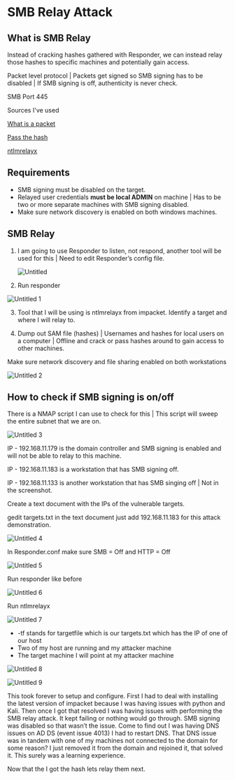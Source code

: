# SMB Relay Attack

## What is SMB Relay

Instead of cracking hashes gathered with Responder, we can instead relay those hashes to specific machines and potentially gain access.

Packet level protocol | Packets get signed so SMB signing has to be disabled | If SMB signing is off, authenticity is never check.

SMB Port 445

Sources I've used

[What is a packet](https://www.cloudflare.com/learning/network-layer/what-is-a-packet/)

[Pass the hash](https://infosecwriteups.com/abusing-ntlm-relay-and-pass-the-hash-for-admin-d24d0f12bea0)

[ntlmrelayx](https://blog.fox-it.com/2017/05/09/relaying-credentials-everywhere-with-ntlmrelayx/)

## Requirements

- SMB signing must be disabled on the target.
- Relayed user credentials **must be local ADMIN** on machine | Has to be two or more separate machines with SMB signing disabled.
- Make sure network discovery is enabled on both windows machines.

## SMB Relay

1. I am going to use Responder to listen, not respond, another tool will be used for this | Need to edit Responder’s config file.
   
   ![Untitled](https://user-images.githubusercontent.com/55252902/154788581-b6d7d42d-5241-47a5-8027-f81a7e94d0e7.png)

2. Run responder 
   
  ![Untitled 1](https://user-images.githubusercontent.com/55252902/154788587-a61a4525-b3f7-46e1-b418-d60ec8e1a2c6.png)
  

3. Tool that I will be using is ntlmrelayx from impacket. Identify a target and where I will relay to.

4. Dump out SAM file (hashes) | Usernames and hashes for local users on a computer | Offline and crack or pass hashes around to gain access to other machines. 

Make sure network discovery and file sharing enabled on both workstations

![Untitled 2](https://user-images.githubusercontent.com/55252902/154788589-08ecdc87-4799-4542-a917-3de336c9c353.png)


## How to check if SMB signing is on/off

There is a NMAP script I can use to check for this | This script will sweep the entire subnet that we are on. 

![Untitled 3](https://user-images.githubusercontent.com/55252902/154788591-e3ff3325-8e36-4964-889e-5816750d6fea.png)


IP - 192.168.11.179 is the domain controller and SMB signing is enabled and will not be able to relay to this machine.

IP - 192.168.11.183 is a workstation that has SMB signing off.

IP - 192.168.11.133 is another workstation that has SMB singing off | Not in the screenshot. 

Create a text document with the IPs of the vulnerable targets.

gedit targets.txt in the text document just add 192.168.11.183 for this attack demonstration. 

![Untitled 4](https://user-images.githubusercontent.com/55252902/154788598-97593f96-8064-467b-afd3-f9737eb594c7.png)


In Responder.conf make sure SMB = Off and HTTP = Off

![Untitled 5](https://user-images.githubusercontent.com/55252902/154788601-e524f114-c1b2-4f08-a568-cd2cd4177275.png)

Run responder like before

![Untitled 6](https://user-images.githubusercontent.com/55252902/154788603-51355933-5056-4f2d-848d-6132323f29a0.png)

Run ntlmrelayx

![Untitled 7](https://user-images.githubusercontent.com/55252902/154788605-ec908cc4-097c-4c57-bbb2-382e1f0d6318.png)

- -tf stands for targetfile which is our targets.txt which has the IP of one of our host
- Two of my host are running and my attacker machine
- The target machine I will point at my attacker machine

![Untitled 8](https://user-images.githubusercontent.com/55252902/154788610-46be3b2d-5f7d-484d-997a-2a0903a2fa62.png)

![Untitled 9](https://user-images.githubusercontent.com/55252902/154788613-9bee6057-fd6f-4174-86ab-01d683facec1.png)

This took forever to setup and configure. First I had to deal with installing the latest version of impacket because I was having issues with python and Kali. Then once I got that resolved I was having issues with performing the SMB relay attack. It kept failing or nothing would go through. SMB signing was disabled so that wasn’t the issue. Come to find out I was having DNS issues on AD DS (event issue 4013) I had to restart DNS. That DNS issue was in tandem with one of my machines  not connected to the domain for some reason? I just removed it from the domain and rejoined it, that solved it. This surely was a learning experience.

Now that the I got the hash lets relay them next.
